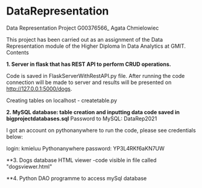 # DataRepresentation
Data Representation Project
G00376566_
Agata Chmielowiec

This project has been carried out as an assignment of the Data Representation module of the Higher Diploma In Data Analytics at GMIT.
Contents

**1. Server in flask that has REST API to perform CRUD operations.**


Code is saved in  FlaskServerWithRestAPI.py file. 
After running the code connection will be made to server and results will be presented on http://127.0.0.1:5000/dogs.

Creating tables on localhost - createtable.py

**2. MySQL database: table creation and inputting data code saved in bigprojectdatabases.sql**
Password to MySQL: DataRep2021


I got an account on pythonanywhere to run the code, please see credentials below:

login: kmieluu
Pythonanywhere password: YP3L4RKf6aKN7UW

**3. Dogs database HTML viewer -code visible in file called "dogsviewer.html"


**4. Python DAO programme to access mySql database
